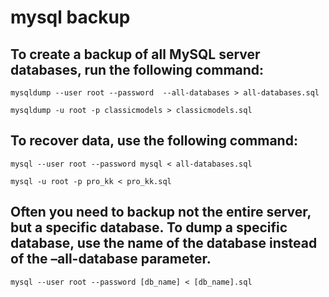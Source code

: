 # mysql backup

## To create a backup of all MySQL server databases, run the following command:
````
mysqldump --user root --password  --all-databases > all-databases.sql

mysqldump -u root -p classicmodels > classicmodels.sql
````

## To recover data, use the following command:
````
mysql --user root --password mysql < all-databases.sql

mysql -u root -p pro_kk < pro_kk.sql

````

## Often you need to backup not the entire server, but a specific database. To dump a specific database, use the name of the database instead of the –all-database parameter.
````
mysql --user root --password [db_name] < [db_name].sql

````

